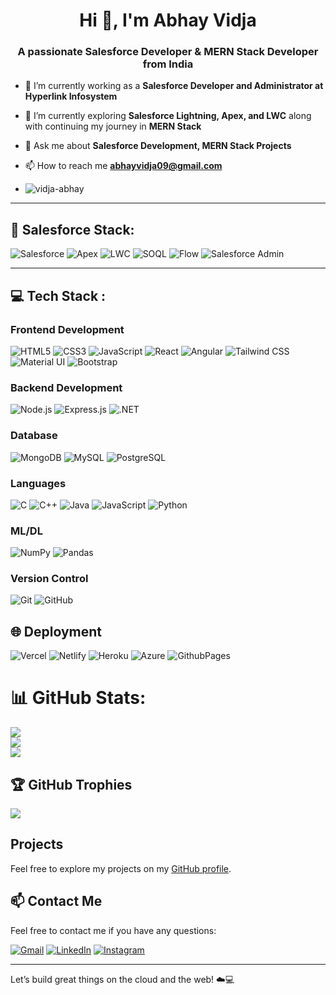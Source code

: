 <h1 align="center">Hi 👋, I'm Abhay Vidja</h1>
<h3 align="center">A passionate Salesforce Developer & MERN Stack Developer from India</h3>

- 🔭 I’m currently working as a **Salesforce Developer and Administrator at Hyperlink Infosystem**

- 🌱 I’m currently exploring **Salesforce Lightning, Apex, and LWC** along with continuing my journey in **MERN Stack**

- 💬 Ask me about **Salesforce Development, MERN Stack Projects**

- 📫 How to reach me **abhayvidja09@gmail.com**

- <p align="left"> <img src="https://komarev.com/ghpvc/?username=vidja-abhay&label=Profile%20views&color=0e75b6&style=flat" alt="vidja-abhay" /> </p>

---

## 💼 Salesforce Stack:

![Salesforce](https://img.shields.io/badge/Salesforce-00A1E0?style=for-the-badge&logo=salesforce&logoColor=white)
![Apex](https://img.shields.io/badge/Apex-005FB8?style=for-the-badge&logo=salesforce&logoColor=white)
![LWC](https://img.shields.io/badge/Lightning%20Web%20Components-009EDB?style=for-the-badge&logo=lightning&logoColor=white)
![SOQL](https://img.shields.io/badge/SOQL-FF6F00?style=for-the-badge&logo=database&logoColor=white)
![Flow](https://img.shields.io/badge/Salesforce%20Flow-FFCA28?style=for-the-badge&logo=lightning&logoColor=black)
![Salesforce Admin](https://img.shields.io/badge/Admin-00A1E0?style=for-the-badge&logo=salesforce&logoColor=white)

---

## 💻 Tech Stack :

### Frontend Development
![HTML5](https://img.shields.io/badge/HTML5-orange?style=for-the-badge&logo=html5&logoColor=white)
![CSS3](https://img.shields.io/badge/CSS3-blue?style=for-the-badge&logo=css3&logoColor=white)
![JavaScript](https://img.shields.io/badge/JavaScript-yellow?style=for-the-badge&logo=javascript&logoColor=black)
![React](https://img.shields.io/badge/React-blue?style=for-the-badge&logo=react&logoColor=white)
![Angular](https://img.shields.io/badge/Angular-red?style=for-the-badge&logo=angular&logoColor=white)
![Tailwind CSS](https://img.shields.io/badge/Tailwind_CSS-blue?style=for-the-badge&logo=tailwind-css&logoColor=white)
![Material UI](https://img.shields.io/badge/Material_UI-blue?style=for-the-badge&logo=material-ui&logoColor=white)
![Bootstrap](https://img.shields.io/badge/Bootstrap-purple?style=for-the-badge&logo=bootstrap&logoColor=white)

### Backend Development
![Node.js](https://img.shields.io/badge/Node.js-339933?style=for-the-badge&logo=nodedotjs&logoColor=white)
![Express.js](https://img.shields.io/badge/Express.js-000000?style=for-the-badge&logo=express&logoColor=white)
![.NET](https://img.shields.io/badge/.NET-512BD4?style=for-the-badge&logo=.net&logoColor=white)

### Database
![MongoDB](https://img.shields.io/badge/MongoDB-47A248?style=for-the-badge&logo=mongodb&logoColor=white)
![MySQL](https://img.shields.io/badge/MySQL-00758F?style=for-the-badge&logo=mysql&logoColor=white)
![PostgreSQL](https://img.shields.io/badge/PostgreSQL-336791?style=for-the-badge&logo=postgresql&logoColor=white)

### Languages
![C](https://img.shields.io/badge/C-00599C?style=for-the-badge&logo=c&logoColor=white)
![C++](https://img.shields.io/badge/c++-%2300599C.svg?style=for-the-badge&logo=c%2B%2B&logoColor=white)
![Java](https://img.shields.io/badge/Java-%23ED8B00?style=for-the-badge&logo=java&logoColor=white)
![JavaScript](https://img.shields.io/badge/JavaScript-F7DF1E?style=for-the-badge&logo=javascript&logoColor=black)
![Python](https://img.shields.io/badge/python-3670A0?style=for-the-badge&logo=python&logoColor=ffdd54)

### ML/DL
![NumPy](https://img.shields.io/badge/numpy-%23013243.svg?style=for-the-badge&logo=numpy&logoColor=white) 
![Pandas](https://img.shields.io/badge/pandas-%23150458.svg?style=for-the-badge&logo=pandas&logoColor=white)

### Version Control
![Git](https://img.shields.io/badge/Git-F05032?style=for-the-badge&logo=git&logoColor=white)
![GitHub](https://img.shields.io/badge/GitHub-181717?style=for-the-badge&logo=github&logoColor=white)

## 🌐 Deployment
![Vercel](https://img.shields.io/badge/Vercel-black?style=for-the-badge&logo=vercel&logoColor=white)
![Netlify](https://img.shields.io/badge/Netlify-00C7B7?style=for-the-badge&logo=netlify&logoColor=white)
![Heroku](https://img.shields.io/badge/Heroku-430098?style=for-the-badge&logo=heroku&logoColor=white)
![Azure](https://img.shields.io/badge/azure-%230072C6.svg?style=for-the-badge&logo=microsoftazure&logoColor=white)
![GithubPages](https://img.shields.io/badge/github%20pages-121013?style=for-the-badge&logo=github&logoColor=white)

# 📊 GitHub Stats:
![](https://github-readme-stats.vercel.app/api?username=vidja-abhay&theme=dark&hide_border=false&include_all_commits=false&count_private=false)<br/>
![](https://github-readme-streak-stats.herokuapp.com/?user=vidja-abhay&theme=dark&hide_border=false)<br/>
![](https://github-readme-stats.vercel.app/api/top-langs/?username=vidja-abhay&theme=dark&hide_border=false&include_all_commits=false&count_private=false&layout=compact)

## 🏆 GitHub Trophies
![](https://github-profile-trophy.vercel.app/?username=vidja-abhay&theme=radical&no-frame=false&no-bg=true&margin-w=4)

## Projects

Feel free to explore my projects on my [GitHub profile](https://github.com/Vidja-abhay).

## 📫 Contact Me

Feel free to contact me if you have any questions:

[![Gmail](https://img.shields.io/badge/Gmail-D14836?style=for-the-badge&logo=gmail&logoColor=white)](mailto:abhayvidja09@gmail.com)
[![LinkedIn](https://img.shields.io/badge/LinkedIn-0077B5?style=for-the-badge&logo=linkedin&logoColor=white)](https://www.linkedin.com/in/abhay-vidja-05272327b)
[![Instagram](https://img.shields.io/badge/Instagram-%23E4405F.svg?style=for-the-badge&logo=Instagram&logoColor=white)](https://www.instagram.com/vidja__abhay/)

---

Let’s build great things on the cloud and the web! ☁️💻

